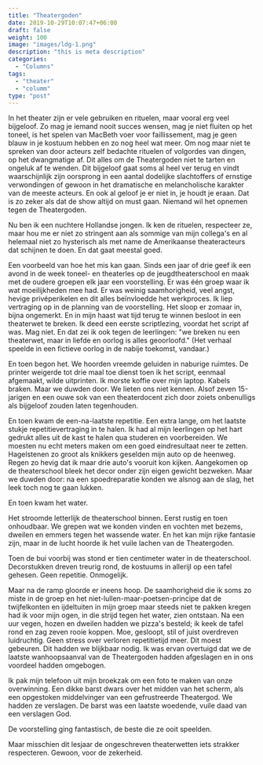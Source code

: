 ```yaml
---
title: "Theatergoden"
date: 2019-10-29T10:07:47+06:00
draft: false
weight: 100
image: "images/ldg-1.png"
description: "this is meta description"
categories:
  - "Columns"
tags:
  - "theater"
  - "columm"
type: "post"
---
```


In het theater zijn er vele gebruiken en rituelen, maar vooral erg veel
bijgeloof. Zo mag je iemand nooit succes wensen, mag je niet fluiten op
het toneel, is het spelen van MacBeth voer voor faillissement, mag je
geen blauw in je kostuum hebben en zo nog heel wat meer. Om nog maar
niet te spreken van door acteurs zelf bedachte rituelen of volgordes van
dingen, op het dwangmatige af. Dit alles om de Theatergoden niet te
tarten en ongeluk af te wenden. Dit bijgeloof gaat soms al heel ver
terug en vindt waarschijnlijk zijn oorsprong in een aantal dodelijke
slachtoffers of ernstige verwondingen of gewoon in het dramatische en
melancholische karakter van de meeste acteurs. En ook al geloof je er
niet in, je houdt je eraan. Dat is zo zeker als dat de show altijd on
must gaan. Niemand wil het opnemen tegen de Theatergoden.

Nu ben ik een nuchtere Hollandse jongen. Ik ken de rituelen, respecteer
ze, maar hou me er niet zo stringent aan als sommige van mijn collega's
en al helemaal niet zo hysterisch als met name de Amerikaanse
theateracteurs dat schijnen te doen. En dat gaat meestal goed.

Een voorbeeld van hoe het mis kan gaan. Sinds een jaar of drie geef ik
een avond in de week toneel- en theaterles op de jeugdtheaterschool en
maak met de oudere groepen elk jaar een voorstelling. Er was één groep
waar ik wat moeilijkheden mee had. Er was weinig saamhorigheid, veel
angst, hevige privéperikelen en dit alles beïnvloedde het werkproces. Ik
liep vertraging op in de planning van de voorstelling. Het sloop er
zomaar in, bijna ongemerkt. En in mijn haast wat tijd terug te winnen
besloot in een theaterwet te breken. Ik deed een eerste scriptlezing,
voordat het script af was. Mag niet. En dat zei ik ook tegen de
leerlingen: "we breken nu een theaterwet, maar in liefde en oorlog is
alles geoorloofd." (Het verhaal speelde in een fictieve oorlog in de
nabije toekomst, vandaar.)

En toen begon het. We hoorden vreemde geluiden in naburige ruimtes. De
printer weigerde tot drie maal toe dienst toen ik het script, eenmaal
afgemaakt, wilde uitprinten. Ik morste koffie over mijn laptop. Kabels
braken. Maar we duwden door. We lieten ons niet kennen. Alsof zeven
15-jarigen en een ouwe sok van een theaterdocent zich door zoiets
onbenulligs als bijgeloof zouden laten tegenhouden.

En toen kwam de een-na-laatste repetitie. Een extra lange, om het
laatste stukje repetitievertraging in te halen. Ik had al mijn
leerlingen op het hart gedrukt alles uit de kast te halen qua studeren
en voorbereiden. We moesten nu echt meters maken om een goed
eindresultaat neer te zetten. Hagelstenen zo groot als knikkers geselden
mijn auto op de heenweg. Regen zo hevig dat ik maar drie auto's vooruit
kon kijken. Aangekomen op de theaterschool bleek het decor onder zijn
eigen gewicht bezweken. Maar we duwden door: na een spoedreparatie
konden we alsnog aan de slag, het leek toch nog te gaan lukken.

En toen kwam het water.

Het stroomde letterlijk de theaterschool binnen. Eerst rustig en toen
onhoudbaar. We grepen wat we konden vinden en vochten met bezems,
dweilen en emmers tegen het wassende water. En het kan mijn rijke
fantasie zijn, maar in de lucht hoorde ik het vuile lachen van de
Theatergoden.

Toen de bui voorbij was stond er tien centimeter water in de
theaterschool. Decorstukken dreven treurig rond, de kostuums in allerijl
op een tafel gehesen. Geen repetitie. Onmogelijk.

Maar na de ramp gloorde er ineens hoop. De saamhorigheid die ik soms zo
miste in de groep en het niet-lullen-maar-poetsen-principe dat de
twijfelkonten en ijdeltuiten in mijn groep maar steeds niet te pakken
kregen had ik voor mijn ogen, in die strijd tegen het water, zien
ontstaan. Na een uur vegen, hozen en dweilen hadden we pizza's besteld;
ik keek de tafel rond en zag zeven rooie koppen. Moe, gesloopt, stil of
juist overdreven luidruchtig. Geen stress over verloren repetitietijd
meer. Dit moest gebeuren. Dit hadden we blijkbaar nodig. Ik was ervan
overtuigd dat we de laatste wanhoopsaanval van de Theatergoden hadden
afgeslagen en in ons voordeel hadden omgebogen.

Ik pak mijn telefoon uit mijn broekzak om een foto te maken van onze
overwinning. Een dikke barst dwars over het midden van het scherm, als
een opgestoken middelvinger van een gefrustreerde Theatergod. We hadden
ze verslagen. De barst was een laatste woedende, vuile daad van een
verslagen God.

De voorstelling ging fantastisch, de beste die ze ooit speelden.

Maar misschien dit lesjaar de ongeschreven theaterwetten iets strakker
respecteren. Gewoon, voor de zekerheid.
